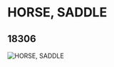 # HORSE, SADDLE
## 18306
![HORSE, SADDLE](https://lc-www-live-s.legocdn.com/media/bricks/5/2/6081404.jpg)